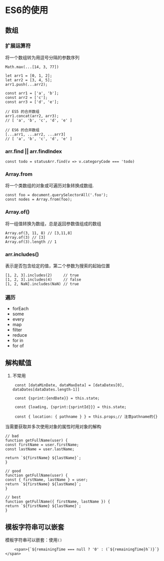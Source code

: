 # ES6的使用  
## 数组  
### 扩展运算符  
将一个数组转为用逗号分隔的参数序列  

    Math.max(...[14, 3, 77])

    let arr1 = [0, 1, 2];
    let arr2 = [3, 4, 5];
    arr1.push(...arr2);

    const arr1 = ['a', 'b'];
    const arr2 = ['c'];
    const arr3 = ['d', 'e'];

    // ES5 的合并数组
    arr1.concat(arr2, arr3);
    // [ 'a', 'b', 'c', 'd', 'e' ]

    // ES6 的合并数组
    [...arr1, ...arr2, ...arr3]
    // [ 'a', 'b', 'c', 'd', 'e' ]


### arr.find  || arr.findIndex

    const todo = statusArr.find(v => v.categoryCode === 'todo)  

### Array.from

将一个类数组的对象或可遍历对象转换成数组.

    const foo = document.querySelectorAll('.foo');
    const nodes = Array.from(foo);

### Array.of()
将一组值转换为数组，总是返回参数值组成的数组  

    Array.of(3, 11, 8) // [3,11,8]
    Array.of(3) // [3]
    Array.of(3).length // 1

### arr.includes()
表示是否包含给定的值，第二个参数为搜索的起始位置  
    
    [1, 2, 3].includes(2)     // true
    [1, 2, 3].includes(4)     // false
    [1, 2, NaN].includes(NaN) // true

### 遍历
* forEach
* some
* every
* map
* filter
* reduce
* for in
* for of

## 解构赋值  
1. 不常用
   
        const [dataMinDate, dataMaxData] = [dataDates[0], dataDates[dataDates.length-1]]  

        const {sprint:{endDate}} = this.state;  

        const {loading, {sprint:{sprintId}}} = this.state;  

        const { location: { pathname } } = this.props;// 注意pathname的{}


当需要获取并多次使用对象的属性时用对象的解构   

    // bad
    function getFullName(user) {
    const firstName = user.firstName;
    const lastName = user.lastName;

    return `${firstName} ${lastName}`;
    }

    // good
    function getFullName(user) {
    const { firstName, lastName } = user;
    return `${firstName} ${lastName}`;
    }

    // best
    function getFullName({ firstName, lastName }) {
    return `${firstName} ${lastName}`;
    }

## 模板字符串可以嵌套  

模板字符串可以嵌套：使用`()`

        <span>{`${remainingTime === null ? '0' : (`${remainingTime}h`)}`}</span>
 

